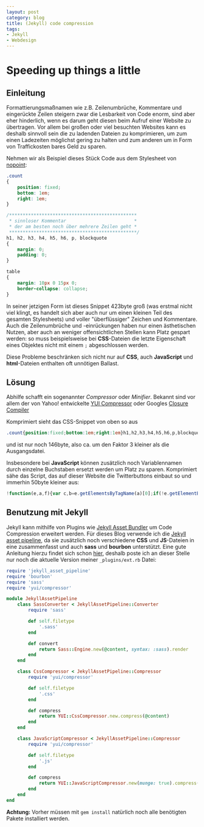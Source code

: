```yaml
---
layout: post 
category: blog
title: (Jekyll) code compression
tags:
- Jekyll
- Webdesign
---
```

# Speeding up things a little

## Einleitung

Formattierungsmaßnamen wie z.B. Zeilenumbrüche, Kommentare und eingerückte Zeilen steigern zwar die Lesbarkeit von Code enorm, sind aber eher hinderlich, wenn es darum geht diesen beim Aufruf einer Website zu übertragen.
Vor allem bei großen oder viel besuchten Websites kann es deshalb sinnvoll sein die zu ladenden Dateien zu komprimieren, um zum einen Ladezeiten möglichst gering zu halten und zum anderen um in Form von Traffickosten bares Geld zu sparen.

<!-- break -->

Nehmen wir als Beispiel dieses Stück Code aus dem Stylesheet von [nopoint](http://www.github.com/l3kn/nopoint):

~~~ css
.count 
{
	position: fixed;
	bottom: 1em;
	right: 1em;   
}

/*********************************************** 
 * sinnloser Kommentar                         *
 * der am besten noch über mehrere Zeilen geht *
 ***********************************************/ 
h1, h2, h3, h4, h5, h6, p, blockquote 
{
	margin: 0;
	padding: 0; 
}

table 
{
	margin: 10px 0 15px 0;
	border-collapse: collapse; 
}
~~~

In seiner jetzigen Form ist dieses Snippet 423byte groß (was erstmal nicht viel klingt, es handelt sich aber auch nur um einen kleinen Teil des gesamten Stylesheets) und voller "überflüssiger" Zeichen und Kommentare.  
Auch die Zeilenumbrüche und -einrückungen haben nur einen ästhetischen Nutzen, aber auch an weniger offensichtlichen Stellen kann Platz gespart werden: so muss beispielsweise bei __CSS__-Dateien die letzte Eigenschaft eines Objektes nicht mit einem `;` abgeschlossen werden.

Diese Probleme beschränken sich nicht nur auf __CSS__, auch __JavaScript__ und __html__-Dateien enthalten oft unnötigen Ballast. 

## Lösung

Abhilfe schafft ein sogenannter _Compressor_ oder _Minifier_. Bekannt sind vor allem der von Yahoo! entwickelte [YUI Compressor](http://yui.github.com/yuicompressor/) oder Googles [Closure Compiler](https://developers.google.com/closure/compiler/)

Komprimiert sieht das CSS-Snippet von oben so aus
~~~ css
.count{position:fixed;bottom:1em;right:1em}h1,h2,h3,h4,h5,h6,p,blockquote{margin:0;padding:0}table{margin:10px 0 15px 0;border-collapse:collapse}
~~~

und ist nur noch 146byte, also ca. um den Faktor 3 kleiner als die Ausgangsdatei.

Insbesondere bei __JavaScript__ können zusätzlich noch Variablennamen durch einzelne Buchstaben ersetzt werden um Platz zu sparen. Komprimiert sähe das Script, das auf dieser Website die Twitterbuttons einbaut so und immerhin 50byte kleiner aus:

~~~ javascript
!function(e,a,f){var c,b=e.getElementsByTagName(a)[0];if(!e.getElementById(f)){c=e.createElement(a);c.id=f;c.src="https://platform.twitter.com/widgets.js";b.parentNode.insertBefore(c,b)}}(document,"script","twitter-wjs");
~~~

## Benutzung mit Jekyll

Jekyll kann mithilfe von Plugins wie [Jekyll Asset Bundler](https://github.com/moshen/jekyll-asset_bundler) um Code Compression erweitert werden. Für dieses Blog verwende ich die [Jekyll asset pipeline](https://github.com/matthodan/jekyll-asset-pipeline), da sie zusätzlich noch verschiedene __CSS__ und __JS__-Dateien in eine zusammenfasst und auch __sass__ und __bourbon__ unterstützt. Eine gute Anleitung hierzu findet sich schon [hier](https://github.com/matthodan/jekyll-asset-pipeline), deshalb poste ich an dieser Stelle nur noch die aktuelle Version meiner `_plugins/ext.rb` Datei:

~~~ ruby  
require 'jekyll_asset_pipeline'
require 'bourbon'
require 'sass'
require 'yui/compressor'

module JekyllAssetPipeline
	class SassConverter < JekyllAssetPipeline::Converter
		require 'sass'

		def self.filetype
			'.sass'
		end

		def convert
			return Sass::Engine.new(@content, syntax: :sass).render
		end
	end

	class CssCompressor < JekyllAssetPipeline::Compressor
		require 'yui/compressor'

		def self.filetype
			'.css'
		end

		def compress
			return YUI::CssCompressor.new.compress(@content)
		end
	end

	class JavaScriptCompressor < JekyllAssetPipeline::Compressor
		require 'yui/compressor'

		def self.filetype
			'.js'
		end

		def compress
			return YUI::JavaScriptCompressor.new(munge: true).compress(@content)
		end
	end
end
~~~  

__Achtung:__ Vorher müssen mit `gem install` natürlich noch alle benötigten Pakete installiert werden.
